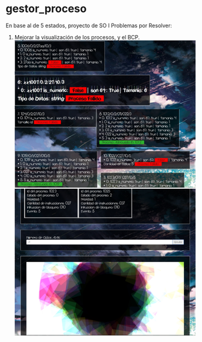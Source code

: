 # gestor_proceso
En base al de 5 estados, proyecto de SO I
Problemas por Resolver:
1. Mejorar la visualización de los procesos, y el BCP.
![Proceso Screenshot](/img/simulador.jpg)
![Proceso Screenshot](/img/simulador1.jpg)
